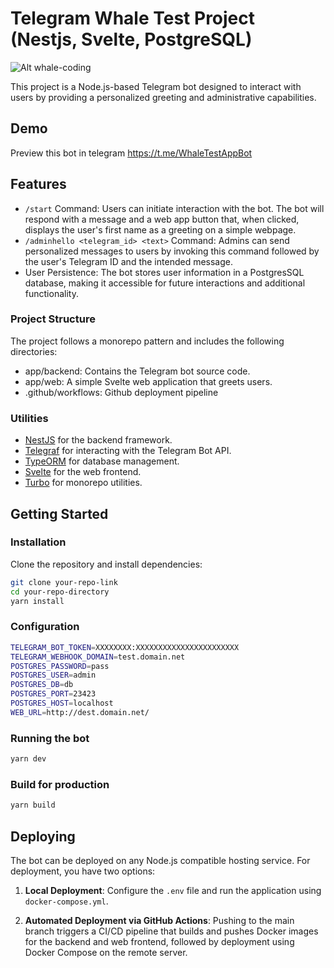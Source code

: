 # Telegram Whale Test Project (Nestjs, Svelte, PostgreSQL)

![Alt whale-coding](https://media.discordapp.net/attachments/1103192058455396443/1185599138310660177/dayrim_logo_for_a_software_developer_company_whale_sitting_with_ff904e0e-1123-472d-81d4-781759be24da.png?ex=6590323d&is=657dbd3d&hm=c2d73437c96efe8e155c1f0c02511068af92360f7d911aa5fe958b02fc3eb7f9&=&format=webp&quality=lossless&width=1328&height=450)

This project is a Node.js-based Telegram bot designed to interact with users by providing a personalized greeting and administrative capabilities.

## Demo

Preview this bot in telegram https://t.me/WhaleTestAppBot

## Features

- `/start` Command: Users can initiate interaction with the bot. The bot will respond with a message and a web app button that, when clicked, displays the user's first name as a greeting on a simple webpage.
- `/adminhello <telegram_id> <text>` Command: Admins can send personalized messages to users by invoking this command followed by the user's Telegram ID and the intended message.
- User Persistence: The bot stores user information in a PostgresSQL database, making it accessible for future interactions and additional functionality.

### Project Structure

The project follows a monorepo pattern and includes the following directories:

- app/backend: Contains the Telegram bot source code.
- app/web: A simple Svelte web application that greets users.
- .github/workflows: Github deployment pipeline

### Utilities

- [NestJS](https://nestjs.com/) for the backend framework.
- [Telegraf](https://telegraf.js.org/) for interacting with the Telegram Bot API.
- [TypeORM](https://typeorm.io/) for database management.
- [Svelte](https://svelte.dev/) for the web frontend.
- [Turbo](https://turborepo.org/) for monorepo utilities.

## Getting Started

### Installation

Clone the repository and install dependencies:

```sh
git clone your-repo-link
cd your-repo-directory
yarn install
```

### Configuration

```sh
TELEGRAM_BOT_TOKEN=XXXXXXXX:XXXXXXXXXXXXXXXXXXXXXXX
TELEGRAM_WEBHOOK_DOMAIN=test.domain.net
POSTGRES_PASSWORD=pass
POSTGRES_USER=admin
POSTGRES_DB=db
POSTGRES_PORT=23423
POSTGRES_HOST=localhost
WEB_URL=http://dest.domain.net/
```

### Running the bot

```sh
yarn dev
```

### Build for production

```sh
yarn build
```

## Deploying

The bot can be deployed on any Node.js compatible hosting service. For deployment, you have two options:

1. **Local Deployment**: Configure the `.env` file and run the application using `docker-compose.yml`.

2. **Automated Deployment via GitHub Actions**: Pushing to the main branch triggers a CI/CD pipeline that builds and pushes Docker images for the backend and web frontend, followed by deployment using Docker Compose on the remote server.
